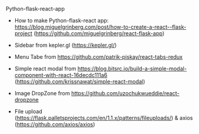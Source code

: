 Python-flask-react-app

- How to make Python-flask-react app: https://blog.miguelgrinberg.com/post/how-to-create-a-react--flask-project (https://github.com/miguelgrinberg/react-flask-app)

- Sidebar from kepler.gl (https://kepler.gl/)

- Menu Tabe from https://github.com/patrik-piskay/react-tabs-redux

- Simple react modal from https://blog.bitsrc.io/build-a-simple-modal-component-with-react-16decdc111a6 (https://github.com/krissnawat/simple-react-modal)

- Image DropZone from https://github.com/uzochukwueddie/react-dropzone
- File upload (https://flask.palletsprojects.com/en/1.1.x/patterns/fileuploads/) & axios (https://github.com/axios/axios)
